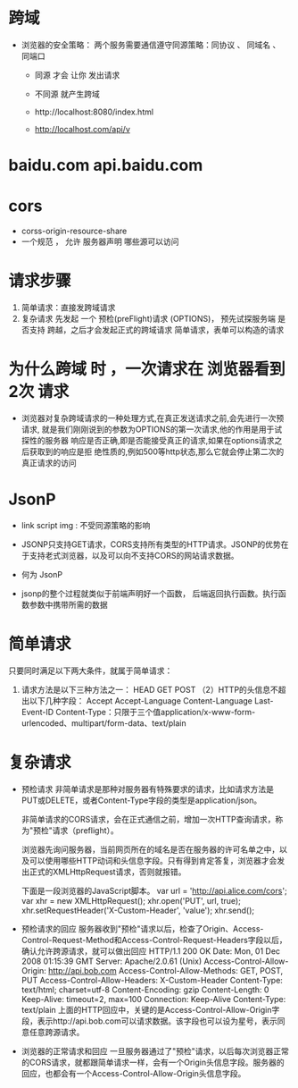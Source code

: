 # 跨域
 - 浏览器的安全策略：
   两个服务需要通信遵守同源策略：同协议 、 同域名 、 同端口
    - 同源 才会 让你 发出请求
    - 不同源 就产生跨域
    - http://localhost:8080/index.html

    - http://localhost.com/api/v

# baidu.com   api.baidu.com

# cors
  - corss-origin-resource-share 
  - 一个规范 ， 允许 服务器声明 哪些源可以访问

# 请求步骤
  1. 简单请求：直接发跨域请求
  2. 复杂请求 先发起 一个 预检(preFlight)请求 (OPTIONS)， 
     预先试探服务端 是否支持 跨越，之后才会发起正式的跨域请求
  简单请求，表单可以构造的请求

# 为什么跨域 时 ，一次请求在 浏览器看到 2次 请求
  - 浏览器对复杂跨域请求的一种处理方式,在真正发送请求之前,会先进行一次预请求,
    就是我们刚刚说到的参数为OPTIONS的第一次请求,他的作用是用于试探性的服务器
    响应是否正确,即是否能接受真正的请求,如果在options请求之后获取到的响应是拒
    绝性质的,例如500等http状态,那么它就会停止第二次的真正请求的访问


# JsonP
  - link script img : 不受同源策略的影响
  - JSONP只支持GET请求，CORS支持所有类型的HTTP请求。JSONP的优势在于支持老式浏览器，以及可以向不支持CORS的网站请求数据。

  - 何为 JsonP
  - jsonp的整个过程就类似于前端声明好一个函数，
    后端返回执行函数。执行函数参数中携带所需的数据

# 简单请求
  只要同时满足以下两大条件，就属于简单请求：
  1) 请求方法是以下三种方法之一：
    HEAD
    GET
    POST
（2）HTTP的头信息不超出以下几种字段：
    Accept
    Accept-Language
    Content-Language
    Last-Event-ID
    Content-Type：只限于三个值application/x-www-form-urlencoded、multipart/form-data、text/plain
# 复杂请求
  - 预检请求
    非简单请求是那种对服务器有特殊要求的请求，比如请求方法是PUT或DELETE，或者Content-Type字段的类型是application/json。

    非简单请求的CORS请求，会在正式通信之前，增加一次HTTP查询请求，称为"预检"请求（preflight）。

    浏览器先询问服务器，当前网页所在的域名是否在服务器的许可名单之中，以及可以使用哪些HTTP动词和头信息字段。只有得到肯定答复，浏览器才会发出正式的XMLHttpRequest请求，否则就报错。

    下面是一段浏览器的JavaScript脚本。
      var url = 'http://api.alice.com/cors';
      var xhr = new XMLHttpRequest();
      xhr.open('PUT', url, true);
      xhr.setRequestHeader('X-Custom-Header', 'value');
      xhr.send();
  - 预检请求的回应
    服务器收到"预检"请求以后，检查了Origin、Access-Control-Request-Method和Access-Control-Request-Headers字段以后，确认允许跨源请求，就可以做出回应
      HTTP/1.1 200 OK
      Date: Mon, 01 Dec 2008 01:15:39 GMT
      Server: Apache/2.0.61 (Unix)
      Access-Control-Allow-Origin: http://api.bob.com
      Access-Control-Allow-Methods: GET, POST, PUT
      Access-Control-Allow-Headers: X-Custom-Header
      Content-Type: text/html; charset=utf-8
      Content-Encoding: gzip
      Content-Length: 0
      Keep-Alive: timeout=2, max=100
      Connection: Keep-Alive
      Content-Type: text/plain
    上面的HTTP回应中，关键的是Access-Control-Allow-Origin字段，表示http://api.bob.com可以请求数据。该字段也可以设为星号，表示同意任意跨源请求。
  - 浏览器的正常请求和回应
    一旦服务器通过了"预检"请求，以后每次浏览器正常的CORS请求，就都跟简单请求一样，会有一个Origin头信息字段。服务器的回应，也都会有一个Access-Control-Allow-Origin头信息字段。